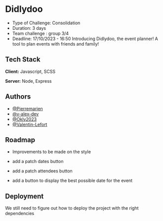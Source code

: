 
# Didlydoo

- Type of Challenge: Consolidation
- Duration: 3 days
- Team challenge : group 3/4
- Deadline: 17/10/2023 - 16:50
Introducing Didlydoo, the event planner! A tool to plan events with friends and family!


## Tech Stack

**Client:** Javascript, SCSS

**Server:** Node, Express


## Authors

- [@Pierremarien](https://github.com/Pierremarien)
- [@v-alex-dev](https://github.com/v-alex-devn)
- [@Okly2023](https://github.com/Okly2023)
- [@Valentin-Lefort](https://github.com/Valentin-Lefort)



## Roadmap

- Improvements to be made on the style


- add a patch dates button

- add a patch attendees button

- add a button to display the best possible date for the event


## Deployment

We still need to figure out how to deploy the project with the right dependencies 

